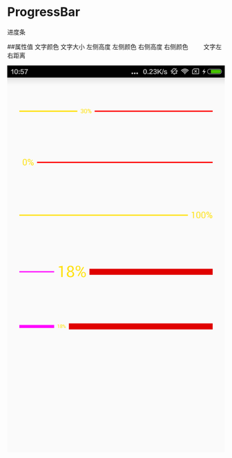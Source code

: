 # ProgressBar
进度条

##属性值
 <declare-styleable name="HorizontalProgressBar">
         <attr name="text_color" format="color"/>文字颜色
         <attr name="text_size" format="dimension"/> 文字大小
         <attr name="left_height" format="dimension"/> 左侧高度
         <attr name="left_color" format="color"/> 左侧颜色
         <attr name="right_height" format="dimension"/>右侧高度
         <attr name="right_color" format="color"/>右侧颜色
         <attr name="text_offset" format="dimension"/>文字左右距离
     </declare-styleable>


![image](https://github.com/zhangxiang0316/ProgressBar/blob/master/raw/QQ图片20170526105856.png)

